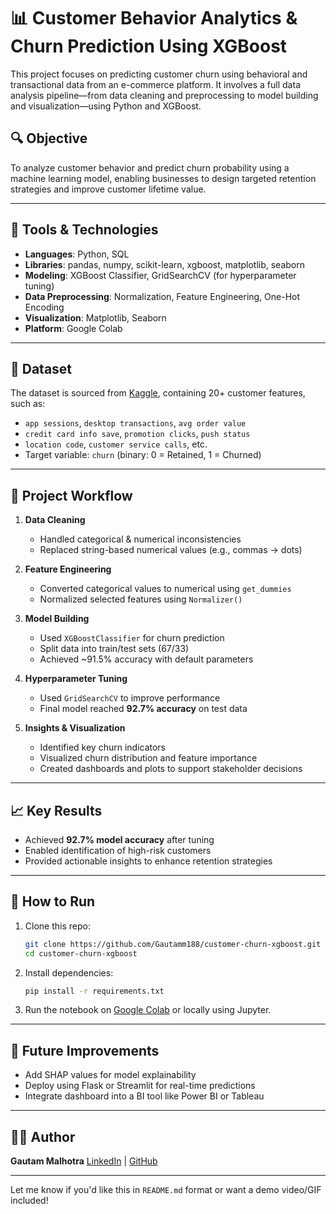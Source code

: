 # 📊 Customer Behavior Analytics & Churn Prediction Using XGBoost

This project focuses on predicting customer churn using behavioral and transactional data from an e-commerce platform. It involves a full data analysis pipeline—from data cleaning and preprocessing to model building and visualization—using Python and XGBoost.

## 🔍 Objective

To analyze customer behavior and predict churn probability using a machine learning model, enabling businesses to design targeted retention strategies and improve customer lifetime value.

---

## 🧰 Tools & Technologies

* **Languages**: Python, SQL
* **Libraries**: pandas, numpy, scikit-learn, xgboost, matplotlib, seaborn
* **Modeling**: XGBoost Classifier, GridSearchCV (for hyperparameter tuning)
* **Data Preprocessing**: Normalization, Feature Engineering, One-Hot Encoding
* **Visualization**: Matplotlib, Seaborn
* **Platform**: Google Colab

---

## 📁 Dataset

The dataset is sourced from [Kaggle](https://www.kaggle.com/datasets/ermismbatuhan/digital-marketing-ecommerce-customer-behavior), containing 20+ customer features, such as:

* `app sessions`, `desktop transactions`, `avg order value`
* `credit card info save`, `promotion clicks`, `push status`
* `location code`, `customer service calls`, etc.
* Target variable: `churn` (binary: 0 = Retained, 1 = Churned)

---

## 🧪 Project Workflow

1. **Data Cleaning**

   * Handled categorical & numerical inconsistencies
   * Replaced string-based numerical values (e.g., commas → dots)

2. **Feature Engineering**

   * Converted categorical values to numerical using `get_dummies`
   * Normalized selected features using `Normalizer()`

3. **Model Building**

   * Used `XGBoostClassifier` for churn prediction
   * Split data into train/test sets (67/33)
   * Achieved \~91.5% accuracy with default parameters

4. **Hyperparameter Tuning**

   * Used `GridSearchCV` to improve performance
   * Final model reached **92.7% accuracy** on test data

5. **Insights & Visualization**

   * Identified key churn indicators
   * Visualized churn distribution and feature importance
   * Created dashboards and plots to support stakeholder decisions

---

## 📈 Key Results

* Achieved **92.7% model accuracy** after tuning
* Enabled identification of high-risk customers
* Provided actionable insights to enhance retention strategies

---

## 🚀 How to Run

1. Clone this repo:

   ```bash
   git clone https://github.com/Gautamm188/customer-churn-xgboost.git
   cd customer-churn-xgboost
   ```

2. Install dependencies:

   ```bash
   pip install -r requirements.txt
   ```

3. Run the notebook on [Google Colab](https://colab.research.google.com/) or locally using Jupyter.

---

## 📌 Future Improvements

* Add SHAP values for model explainability
* Deploy using Flask or Streamlit for real-time predictions
* Integrate dashboard into a BI tool like Power BI or Tableau

---

## 👨‍💻 Author

**Gautam Malhotra**
[LinkedIn](https://www.linkedin.com/in/gautam-malhotra-78a274220/) | [GitHub](https://github.com/Gautamm188)

---

Let me know if you'd like this in `README.md` format or want a demo video/GIF included!
